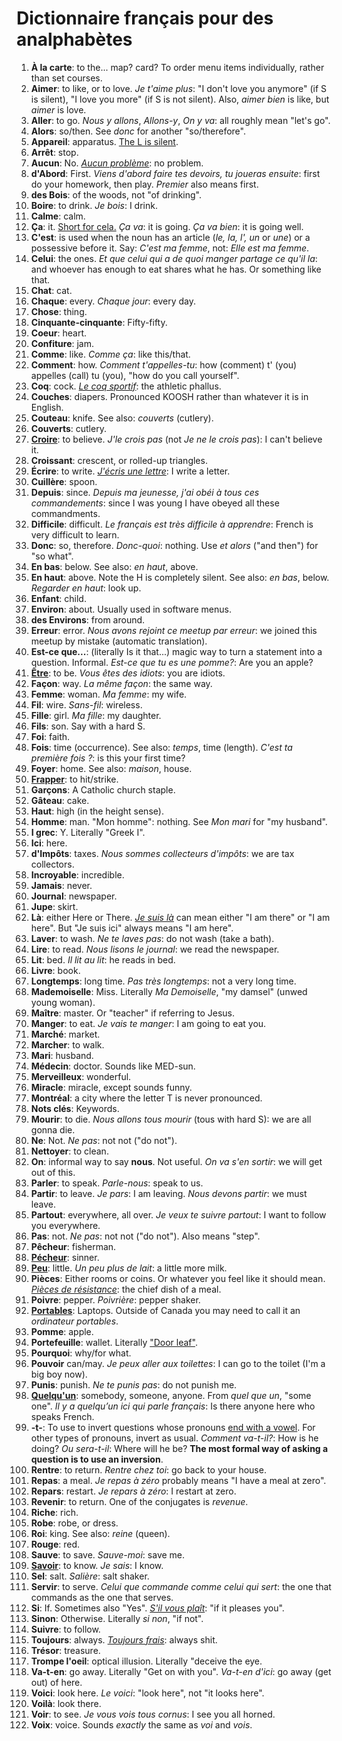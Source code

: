 # Dictionnaire français pour des analphabètes

1. **À la carte**: to the... map? card? To order menu items individually, rather than set courses.
1. **Aimer**: to like, or to love. *Je t'aime plus*: "I don't love you anymore" (if S is silent), "I love you more" (if S is not silent). Also, *aimer bien* is like, but *aimer* is love.
1. **Aller**: to go. *Nous y allons*, *Allons-y*, *On y va*: all roughly mean "let's go".
1. **Alors**: so/then. See *donc* for another "so/therefore".
1. **Appareil**: apparatus. [The L is silent](https://www.lawlessfrench.com/pronunciation/silent-letters/).
1. **Arrêt**: stop.
1. **Aucun**: No. [*Aucun problème*](https://www.thoughtco.com/no-in-french-1371322): no problem.
1. **d'Abord**: First. *Viens d'abord faire tes devoirs, tu joueras ensuite*: first do your homework, then play. *Premier* also means first.
1. **des Bois**: of the woods, not "of drinking".
1. **Boire**: to drink. *Je bois*: I drink.
1. **Calme**: calm.
1. **Ça**: it. [Short for cela.](https://en.wiktionary.org/wiki/%C3%A7a) *Ça va*: it is going. *Ça va bien*: it is going well.
1. **C'est**: is used when the noun has an article (*le, la, l', un* or *une*) or a possessive before it. Say: *C'est ma femme*, not: *Elle est ma femme*.
1. **Celui**: the ones. *Et que celui qui a de quoi manger partage ce qu'il la*: and whoever has enough to eat shares what he has. Or something like that.
1. **Chat**: cat.
1. **Chaque**: every. *Chaque jour*: every day.
1. **Chose**: thing.
1. **Cinquante-cinquante**: Fifty-fifty.
1. **Coeur**: heart.
1. **Confiture**: jam.
1. **Comme**: like. *Comme ça*: like this/that.
1. **Comment**: how. *Comment t'appelles-tu*: how (comment) t' (you) appelles (call) tu (you), "how do you call yourself".
1. **Coq**: cock. [*Le coq sportif*](https://en.wikipedia.org/wiki/Le_Coq_Sportif): the athletic phallus.
1. **Couches**: diapers. Pronounced KOOSH rather than whatever it is in English.
1. **Couteau**: knife. See also: *couverts* (cutlery).
1. **Couverts**: cutlery.
1. [**Croire**](https://www.thoughtco.com/croire-to-believe-1370044): to believe. *J'le crois pas* (not *Je ne le crois pas*): I can't believe it.
1. **Croissant**: crescent, or rolled-up triangles.
1. **Écrire**: to write. [*J'écris une lettre*](https://mymemory.translated.net/en/French/English/j%27%C3%A9cris-une-lettre): I write a letter.
1. **Cuillère**: spoon.
1. **Depuis**: since. *Depuis ma jeunesse, j'ai obéi à tous ces commandements*: since I was young I have obeyed all these commandments.
1. **Difficile**: difficult. *Le français est très difficile à apprendre*: French is very difficult to learn.
1. **Donc**: so, therefore. *Donc-quoi*: nothing. Use *et alors* ("and then") for "so what".
1. **En bas**: below. See also: *en haut*, above.
1. **En haut**: above. Note the H is completely silent. See also: *en bas*, below. *Regarder en haut*: look up.
1. **Enfant**: child.
1. **Environ**: about. Usually used in software menus.
1. **des Environs**: from around.
1. **Erreur**: error. *Nous avons rejoint ce meetup par erreur*: we joined this meetup by mistake (automatic translation).
1. **Est-ce que...**: (literally Is it that...) magic way to turn a statement into a question. Informal. *Est-ce que tu es une pomme?*: Are you an apple?
1. [**Être**](https://en.wiktionary.org/wiki/%C3%AAtre): to be. *Vous êtes des idiots*: you are idiots.
1. **Façon**: way. *La même façon*: the same way.
1. **Femme**: woman. *Ma femme*: my wife.
1. **Fil**: wire. *Sans-fil*: wireless.
1. **Fille**: girl. *Ma fille*: my daughter.
1. **Fils**: son. Say with a hard S.
1. **Foi**: faith.
1. **Fois**: time (occurrence). See also: *temps*, time (length). *C'est ta première fois ?*: is this your first time?
1. **Foyer**: home. See also: *maison*, house.
1. [**Frapper**](http://www.linternaute.fr/dictionnaire/fr/definition/frapper/): to hit/strike.
1. **Garçons**: A Catholic church staple.
1. **Gâteau**: cake.
1. **Haut**: high (in the height sense).
1. **Homme**: man. "Mon homme": nothing. See *Mon mari* for "my husband".
1. **I grec**: Y. Literally "Greek I".
1. **Ici**: here.
1. **d'Impôts**: taxes. *Nous sommes collecteurs d'impôts*: we are tax collectors.
1. **Incroyable**: incredible.
1. **Jamais**: never.
1. **Journal**: newspaper.
1. **Jupe**: skirt.
1. **Là**: either Here or There. [*Je suis là*](https://www.duolingo.com/comment/578722/Je-suis-l%C3%A0) can mean either "I am there" or "I am here". But "Je suis ici" always means "I am here".
1. **Laver**: to wash. *Ne te laves pas*: do not wash (take a bath).
1. **Lire**: to read. *Nous lisons le journal*: we read the newspaper.
1. **Lit**: bed. *Il lit au lit*: he reads in bed.
1. **Livre**: book.
1. **Longtemps**: long time. *Pas très longtemps*: not a very long time.
1. **Mademoiselle**: Miss. Literally *Ma Demoiselle*, "my damsel" (unwed young woman).
1. **Maître**: master. Or "teacher" if referring to Jesus.
1. **Manger**: to eat. *Je vais te manger*: I am going to eat you.
1. **Marché**: market.
1. **Marcher**: to walk.
1. **Mari**: husband.
1. **Médecin**: doctor. Sounds like MED-sun.
1. **Merveilleux**: wonderful.
1. **Miracle**: miracle, except sounds funny.
1. **Montréal**: a city where the letter T is never pronounced.
1. **Nots clés**: Keywords.
1. **Mourir**: to die. *Nous allons tous mourir* (tous with hard S): we are all gonna die.
1. **Ne**: Not. *Ne pas*: not not ("do not").
1. **Nettoyer**: to clean.
1. **On**: informal way to say **nous**. Not useful. *On va s'en sortir*: we will get out of this.
1. **Parler**: to speak. *Parle-nous*: speak to us.
1. **Partir**: to leave. *Je pars*: I am leaving. *Nous devons partir*: we must leave.
1. **Partout**: everywhere, all over. *Je veux te suivre partout*: I want to follow you everywhere.
1. **Pas**: not. *Ne pas*: not not ("do not"). Also means "step".
1. **Pêcheur**: fisherman.
1. [**Pécheur**](https://www.collinsdictionary.com/dictionary/english-french/sinner): sinner.
1. [**Peu**](http://dictionary.reverso.net/french-english/peu): little. *Un peu plus de lait*: a little more milk.
1. **Pièces**: Either rooms or coins. Or whatever you feel like it should mean. [*Pièces de résistance*](https://www.merriam-webster.com/dictionary/pi%C3%A8ce%20de%20r%C3%A9sistance): the chief dish of a meal.
1. **Poivre**: pepper. *Poivrière*: pepper shaker.
1. [**Portables**](https://fr.wikipedia.org/wiki/Ordinateur_portable): Laptops. Outside of Canada you may need to call it an *ordinateur portables*.
1. **Pomme**: apple.
1. **Portefeuille**: wallet. Literally ["Door leaf"](http://www.french-linguistics.co.uk/grammar/french_spelling_reform_hyphen.shtml).
1. **Pourquoi**: why/for what.
1. **Pouvoir** can/may. *Je peux aller aux toilettes*: I can go to the toilet (I'm a big boy now).
1. **Punis**: punish. *Ne te punis pas*: do not punish me.
1. [**Quelqu'un**](https://en.wiktionary.org/wiki/quelqu%27un): somebody, someone, anyone. From *quel que un*, "some one". *Il y a quelqu’un ici qui parle français*: Is there anyone here who speaks French.
1. **-t-**: To use to invert questions whose pronouns [end with a vowel](https://www.thoughtco.com/uses-of-french-inversion-4086442). For other types of pronouns, invert as usual. *Comment va-t-il?*: How is he doing? *Ou sera-t-il*: Where will he be? **The most formal way of asking a question is to use an inversion**.
1. **Rentre**: to return. *Rentre chez toi*: go back to your house.
1. **Repas**: a meal. *Je repas à zéro* probably means "I have a meal at zero".
1. **Repars**: restart. *Je repars à zéro*: I restart at zero.
1. **Revenir**: to return. One of the conjugates is *revenue*.
1. **Riche**: rich.
1. **Robe**: robe, or dress.
1. **Roi**: king. See also: *reine* (queen).
1. **Rouge**: red.
1. **Sauve**: to save. *Sauve-moi*: save me.
1. [**Savoir**](http://dictionary.reverso.net/french-english/saivoir): to know. *Je sais*: I know.
1. **Sel**: salt. *Salière*: salt shaker.
1. **Servir**: to serve. *Celui que commande comme celui qui sert*: the one that commands as the one that serves.
1. **Si**: If. Sometimes also "Yes". [*S'il vous plaît*](https://en.wiktionary.org/wiki/s%27il_vous_pla%C3%AEt): "if it pleases you".
1. **Sinon**: Otherwise. Literally *si non*, "if not".
1. **Suivre**: to follow.
1. **Toujours**: always. [*Toujours frais*](http://timhortons.com/ca/fr/index.php): always shit.
1. **Trésor**: treasure.
1. **Trompe l'oeil**: optical illusion. Literally "deceive the eye.
1. **Va-t-en**: go away. Literally "Get on with you". *Va-t-en d'ici*: go away (get out) of here.
1. **Voici**: look here. *Le voici*: "look here", not "it looks here".
1. **Voilà**: look there.
1. **Voir**: to see. *Je vous vois tous cornus*: I see you all horned.
1. **Voix**: voice. Sounds *exactly* the same as *voi* and *vois*.